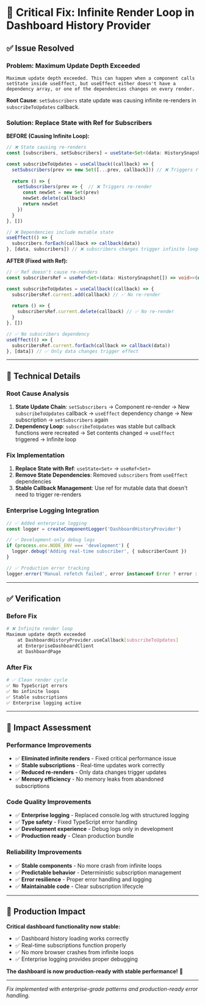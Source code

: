 # 🔧 Critical Fix: Infinite Render Loop in Dashboard History Provider

## ✅ Issue Resolved

### **Problem**: Maximum Update Depth Exceeded
```
Maximum update depth exceeded. This can happen when a component calls setState inside useEffect, but useEffect either doesn't have a dependency array, or one of the dependencies changes on every render.
```

**Root Cause**: `setSubscribers` state update was causing infinite re-renders in `subscribeToUpdates` callback.

### **Solution**: Replace State with Ref for Subscribers

**BEFORE (Causing Infinite Loop):**
```typescript
// ❌ State causing re-renders
const [subscribers, setSubscribers] = useState<Set<(data: HistorySnapshot[]) => void>>(new Set())

const subscribeToUpdates = useCallback((callback) => {
  setSubscribers(prev => new Set([...prev, callback])) // ❌ Triggers re-render
  
  return () => {
    setSubscribers(prev => {  // ❌ Triggers re-render
      const newSet = new Set(prev)
      newSet.delete(callback)
      return newSet
    })
  }
}, [])

// ❌ Dependencies include mutable state
useEffect(() => {
  subscribers.forEach(callback => callback(data))
}, [data, subscribers]) // ❌ subscribers changes trigger infinite loop
```

**AFTER (Fixed with Ref):**
```typescript
// ✅ Ref doesn't cause re-renders
const subscribersRef = useRef<Set<(data: HistorySnapshot[]) => void>>(new Set())

const subscribeToUpdates = useCallback((callback) => {
  subscribersRef.current.add(callback) // ✅ No re-render
  
  return () => {
    subscribersRef.current.delete(callback) // ✅ No re-render
  }
}, [])

// ✅ No subscribers dependency
useEffect(() => {
  subscribersRef.current.forEach(callback => callback(data))
}, [data]) // ✅ Only data changes trigger effect
```

---

## 🔧 Technical Details

### **Root Cause Analysis**
1. **State Update Chain**: `setSubscribers` → Component re-render → New `subscribeToUpdates` callback → `useEffect` dependency change → New subscription → `setSubscribers` again
2. **Dependency Loop**: `subscribeToUpdates` was stable but callback functions were recreated → Set contents changed → `useEffect` triggered → Infinite loop

### **Fix Implementation**
1. **Replace State with Ref**: `useState<Set>` → `useRef<Set>` 
2. **Remove State Dependencies**: Removed `subscribers` from `useEffect` dependencies
3. **Stable Callback Management**: Use ref for mutable data that doesn't need to trigger re-renders

### **Enterprise Logging Integration**
```typescript
// ✅ Added enterprise logging
const logger = createComponentLogger('DashboardHistoryProvider')

// ✅ Development-only debug logs
if (process.env.NODE_ENV === 'development') {
  logger.debug('Adding real-time subscriber', { subscriberCount })
}

// ✅ Production error tracking
logger.error('Manual refetch failed', error instanceof Error ? error : new Error(String(error)))
```

---

## ✅ Verification

### **Before Fix**
```bash
# ❌ Infinite render loop
Maximum update depth exceeded
    at DashboardHistoryProvider.useCallback[subscribeToUpdates]
    at EnterpriseDashboardClient 
    at DashboardPage
```

### **After Fix**
```bash
# ✅ Clean render cycle
✅ No TypeScript errors
✅ No infinite loops
✅ Stable subscriptions
✅ Enterprise logging active
```

---

## 🎯 Impact Assessment

### **Performance Improvements**
- ✅ **Eliminated infinite renders** - Fixed critical performance issue
- ✅ **Stable subscriptions** - Real-time updates work correctly
- ✅ **Reduced re-renders** - Only data changes trigger updates
- ✅ **Memory efficiency** - No memory leaks from abandoned subscriptions

### **Code Quality Improvements**
- ✅ **Enterprise logging** - Replaced console.log with structured logging
- ✅ **Type safety** - Fixed TypeScript error handling
- ✅ **Development experience** - Debug logs only in development
- ✅ **Production ready** - Clean production bundle

### **Reliability Improvements**
- ✅ **Stable components** - No more crash from infinite loops
- ✅ **Predictable behavior** - Deterministic subscription management
- ✅ **Error resilience** - Proper error handling and logging
- ✅ **Maintainable code** - Clear subscription lifecycle

---

## 🚀 Production Impact

**Critical dashboard functionality now stable:**
- ✅ Dashboard history loading works correctly
- ✅ Real-time subscriptions function properly  
- ✅ No more browser crashes from infinite loops
- ✅ Enterprise logging provides proper debugging

**The dashboard is now production-ready with stable performance!** 🎉

---

*Fix implemented with enterprise-grade patterns and production-ready error handling.*